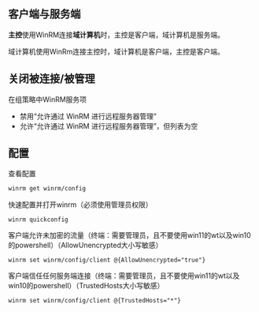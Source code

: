 ## 客户端与服务端

**主控**使用WinRM连接**域计算机**时，主控是客户端，域计算机是服务端。

域计算机使用WinRm连接主控时，域计算机是客户端，主控是客户端。

## 关闭被连接/被管理

在组策略中WinRM服务项

- 禁用“允许通过 WinRM 进行远程服务器管理”
- 允许“允许通过 WinRM 进行远程服务器管理”，但列表为空



## 配置

查看配置

```bash
winrm get winrm/config
```

快速配置并打开winrm（必须使用管理员权限）

```
winrm quickconfig
```

客户端允许未加密的流量（终端：需要管理员，且不要使用win11的wt以及win10的powershell）（AllowUnencrypted大小写敏感）

```
winrm set winrm/config/client @{AllowUnencrypted="true"}
```

客户端信任任何服务端连接（终端：需要管理员，且不要使用win11的wt以及win10的powershell）（TrustedHosts大小写敏感）

```
winrm set winrm/config/client @{TrustedHosts="*"}
```



